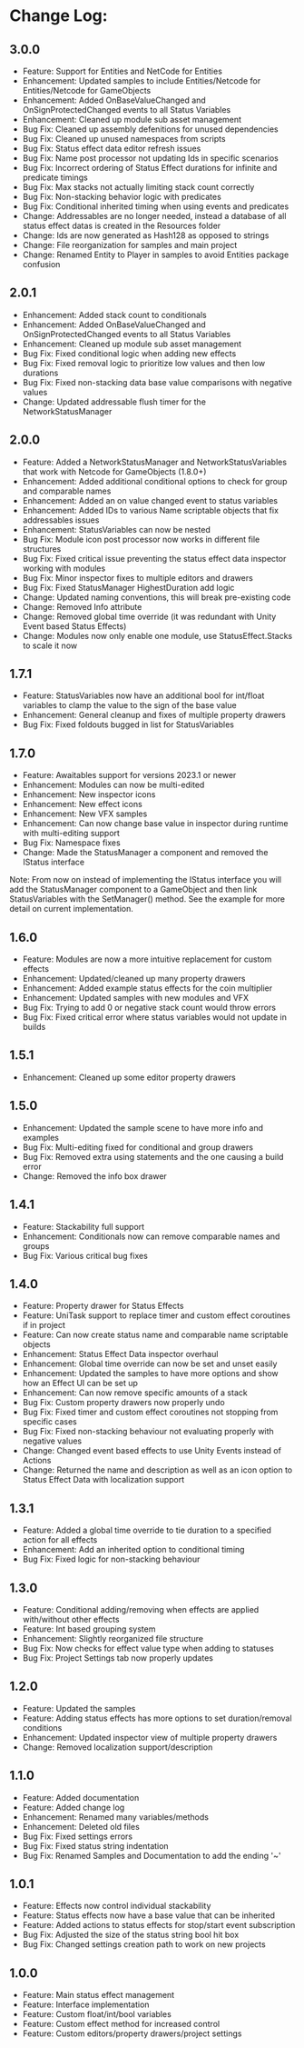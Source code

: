 # Change Log:

## 3.0.0
- Feature: Support for Entities and NetCode for Entities
- Enhancement: Updated samples to include Entities/Netcode for Entities/Netcode for GameObjects
- Enhancement: Added OnBaseValueChanged and OnSignProtectedChanged events to all Status Variables
- Enhancement: Cleaned up module sub asset management
- Bug Fix: Cleaned up assembly defenitions for unused dependencies
- Bug Fix: Cleaned up unused namespaces from scripts
- Bug Fix: Status effect data editor refresh issues
- Bug Fix: Name post processor not updating Ids in specific scenarios
- Bug Fix: Incorrect ordering of Status Effect durations for infinite and predicate timings
- Bug Fix: Max stacks not actually limiting stack count correctly
- Bug Fix: Non-stacking behavior logic with predicates
- Bug Fix: Conditional inherited timing when using events and predicates
- Change: Addressables are no longer needed, instead a database of all status effect datas is created in the Resources folder
- Change: Ids are now generated as Hash128 as opposed to strings
- Change: File reorganization for samples and main project
- Change: Renamed Entity to Player in samples to avoid Entities package confusion

## 2.0.1
- Enhancement: Added stack count to conditionals
- Enhancement: Added OnBaseValueChanged and OnSignProtectedChanged events to all Status Variables
- Enhancement: Cleaned up module sub asset management
- Bug Fix: Fixed conditional logic when adding new effects
- Bug Fix: Fixed removal logic to prioritize low values and then low durations
- Bug Fix: Fixed non-stacking data base value comparisons with negative values
- Change: Updated addressable flush timer for the NetworkStatusManager

## 2.0.0
- Feature: Added a NetworkStatusManager and NetworkStatusVariables that work with Netcode for GameObjects (1.8.0+)
- Enhancement: Added additional conditional options to check for group and comparable names
- Enhancement: Added an on value changed event to status variables
- Enhancement: Added IDs to various Name scriptable objects that fix addressables issues
- Enhancement: StatusVariables can now be nested
- Bug Fix: Module icon post processor now works in different file structures
- Bug Fix: Fixed critical issue preventing the status effect data inspector working with modules
- Bug Fix: Minor inspector fixes to multiple editors and drawers
- Bug Fix: Fixed StatusManager HighestDuration add logic
- Change: Updated naming conventions, this will break pre-existing code
- Change: Removed Info attribute
- Change: Removed global time override (it was redundant with Unity Event based Status Effects)
- Change: Modules now only enable one module, use StatusEffect.Stacks to scale it now

## 1.7.1
- Feature: StatusVariables now have an additional bool for int/float variables to clamp the value to the sign of the base value
- Enhancement: General cleanup and fixes of multiple property drawers
- Bug Fix: Fixed foldouts bugged in list for StatusVariables

## 1.7.0
- Feature: Awaitables support for versions 2023.1 or newer
- Enhancement: Modules can now be multi-edited
- Enhancement: New inspector icons
- Enhancement: New effect icons
- Enhancement: New VFX samples
- Enhancement: Can now change base value in inspector during runtime with multi-editing support
- Bug Fix: Namespace fixes
- Change: Made the StatusManager a component and removed the IStatus interface

Note: From now on instead of implementing the IStatus interface you will add the StatusManager component to a GameObject and then link StatusVariables with the SetManager() method. See the example for more detail on current implementation.

## 1.6.0
- Feature: Modules are now a more intuitive replacement for custom effects
- Enhancement: Updated/cleaned up many property drawers
- Enhancement: Added example status effects for the coin multiplier
- Enhancement: Updated samples with new modules and VFX
- Bug Fix: Trying to add 0 or negative stack count would throw errors
- Bug Fix: Fixed critical error where status variables would not update in builds

## 1.5.1
- Enhancement: Cleaned up some editor property drawers

## 1.5.0
- Enhancement: Updated the sample scene to have more info and examples
- Bug Fix: Multi-editing fixed for conditional and group drawers
- Bug Fix: Removed extra using statements and the one causing a build error
- Change: Removed the info box drawer

## 1.4.1
- Feature: Stackability full support
- Enhancement: Conditionals now can remove comparable names and groups
- Bug Fix: Various critical bug fixes

## 1.4.0
- Feature: Property drawer for Status Effects
- Feature: UniTask support to replace timer and custom effect coroutines if in project
- Feature: Can now create status name and comparable name scriptable objects
- Enhancement: Status Effect Data inspector overhaul
- Enhancement: Global time override can now be set and unset easily
- Enhancement: Updated the samples to have more options and show how an Effect UI can be set up
- Enhancement: Can now remove specific amounts of a stack
- Bug Fix: Custom property drawers now properly undo
- Bug Fix: Fixed timer and custom effect coroutines not stopping from specific cases
- Bug Fix: Fixed non-stacking behaviour not evaluating properly with negative values
- Change: Changed event based effects to use Unity Events instead of Actions
- Change: Returned the name and description as well as an icon option to Status Effect Data with localization support

## 1.3.1
- Feature: Added a global time override to tie duration to a specified action for all effects
- Enhancement: Add an inherited option to conditional timing
- Bug Fix: Fixed logic for non-stacking behaviour

## 1.3.0
- Feature: Conditional adding/removing when effects are applied with/without other effects
- Feature: Int based grouping system
- Enhancement: Slightly reorganized file structure
- Bug Fix: Now checks for effect value type when adding to statuses
- Bug Fix: Project Settings tab now properly updates

## 1.2.0
- Feature: Updated the samples
- Feature: Adding status effects has more options to set duration/removal conditions
- Enhancement: Updated inspector view of multiple property drawers
- Change: Removed localization support/description

## 1.1.0
- Feature: Added documentation
- Feature: Added change log
- Enhancement: Renamed many variables/methods
- Enhancement: Deleted old files
- Bug Fix: Fixed settings errors
- Bug Fix: Fixed status string indentation
- Bug Fix: Renamed Samples and Documentation to add the ending '~'

## 1.0.1
- Feature: Effects now control individual stackability
- Feature: Status effects now have a base value that can be inherited
- Feature: Added actions to status effects for stop/start event subscription
- Bug Fix: Adjusted the size of the status string bool hit box
- Bug Fix: Changed settings creation path to work on new projects

## 1.0.0
- Feature: Main status effect management
- Feature: Interface implementation
- Feature: Custom float/int/bool variables
- Feature: Custom effect method for increased control
- Feature: Custom editors/property drawers/project settings